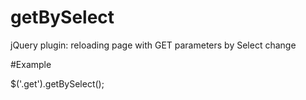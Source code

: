 # getBySelect

jQuery plugin: reloading page with GET parameters by Select change

#Example
  
   $('.get').getBySelect();
